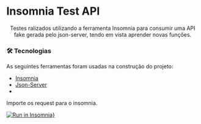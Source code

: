 # Insomnia Test API

<p align="center">Testes ralizados utilizando a ferramenta Insomnia para consumir uma API fake gerada pelo json-server, tendo em vista aprender novas funções.</p>

### 🛠 Tecnologias

As seguintes ferramentas foram usadas na construção do projeto:

- [Insomnia](https://insomnia.rest/)
- [Json-Server](https://github.com/typicode/json-server)
-
Importe os request para o insomnia.

[![Run in Insomnia}](https://insomnia.rest/images/run.svg)](https://insomnia.rest/run/?label=Test%20API&uri=https%3A%2F%2Fraw.githubusercontent.com%2Fmiguelzimmer%2FInsomnia-test%2Fmaster%2Fexport.json)